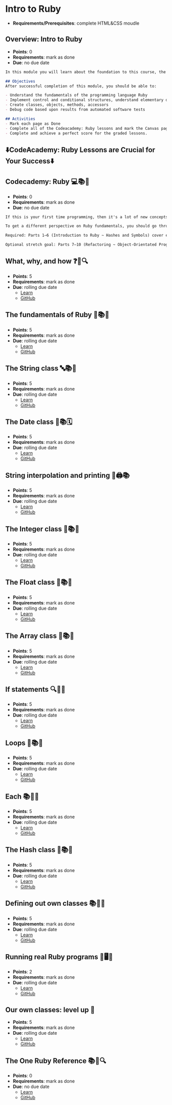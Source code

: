 # Intro to Ruby
- **Requirements/Prerequisites**: complete HTML&CSS moudle

## Overview: Intro to Ruby
- **Points**: 0
- **Requirements**: mark as done
- **Due**: no due date
```md
In this module you will learn about the foundation to this course, the Ruby programming language.  Everything in the rest of this course is heavily dependent upon learning all of the following material.  

## Objectives
After successful completion of this module, you should be able to:

- Understand the fundamentals of the programming language Ruby
- Implement control and conditional structures, understand elementary data types and arrays
- Create classes, objects, methods, accessors
- Debug code based upon results from automated software tests

## Activities
- Mark each page as Done
- Complete all of the Codeacademy: Ruby lessons and mark the Canvas page as Done.
- Complete and achieve a perfect score for the graded lessons.
```
## ⬇️CodeAcademy: Ruby Lessons are Crucial for Your Success⬇️

## Codecademy: Ruby 💻📚🔴
- **Points**: 0
- **Requirements**: mark as done
- **Due**: no due date
```md
If this is your first time programming, then it's a lot of new concepts to absorb! Sometimes hearing the same concepts in different words helps.

To get a different perspective on Ruby fundamentals, you should go through [Codecademy's Learn Ruby course](https://www.codecademy.com/learn/learn-ruby).

Required: Parts 1—6 (Introduction to Ruby ~ Hashes and Symbols) cover essential concepts that we'll be using often.

Optional stretch goal: Parts 7—10 (Refactoring ~ Object-Orientated Programming, Part II) cover concepts that aren't essential right now, but are a good warm-up for the future.
```

## What, why, and how ❓🤔🔍
- **Points**: 5
- **Requirements**: mark as done
- **Due**: rolling due date
  - [Learn](https://learn.firstdraft.com/lessons/8)
  - [GitHub](https://github.com/appdev-lessons/ruby-intro-program-notes)

## The fundamentals of Ruby 💎📚🧐
- **Points**: 5
- **Requirements**: mark as done
- **Due**: rolling due date
  - [Learn](https://learn.firstdraft.com/lessons/67)
  - [GitHub](https://github.com/appdev-lessons/ruby-intro-fundamentals)

## The String class 🔤📚🧵
- **Points**: 5
- **Requirements**: mark as done
- **Due**: rolling due date
  - [Learn](https://learn.firstdraft.com/lessons/69)
  - [GitHub](https://github.com/appdev-lessons/ruby-intro-string)

## The Date class 📆📚🗓️
- **Points**: 5
- **Requirements**: mark as done
- **Due**: rolling due date
  - [Learn](https://learn.firstdraft.com/lessons/72)
  - [GitHub](https://github.com/appdev-lessons/ruby-intro-date)

## String interpolation and printing 🧵🖨️📚
- **Points**: 5
- **Requirements**: mark as done
- **Due**: rolling due date
  - [Learn](https://learn.firstdraft.com/lessons/113)
  - [GitHub](https://github.com/appdev-lessons/ruby-intro-printing-and-string-interpolation)

## The Integer class 🧮📚🔢
- **Points**: 5
- **Requirements**: mark as done
- **Due**: rolling due date
  - [Learn](https://learn.firstdraft.com/lessons/70)
  - [GitHub](https://github.com/appdev-lessons/ruby-intro-integer)

## The Float class 🌊📚🔢
- **Points**: 5
- **Requirements**: mark as done
- **Due**: rolling due date
  - [Learn](https://learn.firstdraft.com/lessons/71)
  - [GitHub](https://github.com/appdev-lessons/ruby-intro-float)

## The Array class 🧮📚🔢
- **Points**: 5
- **Requirements**: mark as done
- **Due**: rolling due date
  - [Learn](https://learn.firstdraft.com/lessons/73)
  - [GitHub](https://github.com/appdev-lessons/ruby-intro-array)

## If statements 🔍📜🔀
- **Points**: 5
- **Requirements**: mark as done
- **Due**: rolling due date
  - [Learn](https://learn.firstdraft.com/lessons/74)
  - [GitHub](https://github.com/appdev-lessons/ruby-intro-conditionals)

## Loops 🔄📚🔁
- **Points**: 5
- **Requirements**: mark as done
- **Due**: rolling due date
  - [Learn](https://learn.firstdraft.com/lessons/75)
  - [GitHub](https://github.com/appdev-lessons/ruby-intro-loops)

## Each 📚🔄🔁
- **Points**: 5
- **Requirements**: mark as done
- **Due**: rolling due date
  - [Learn](https://learn.firstdraft.com/lessons/76)
  - [GitHub](https://github.com/appdev-lessons/ruby-intro-each)

## The Hash class 🔑📚📖
- **Points**: 5
- **Requirements**: mark as done
- **Due**: rolling due date
  - [Learn](https://learn.firstdraft.com/lessons/77)
  - [GitHub](https://github.com/appdev-lessons/ruby-intro-hash)

## Defining out own classes 📚🧩🆕
- **Points**: 5
- **Requirements**: mark as done
- **Due**: rolling due date
  - [Learn](https://learn.firstdraft.com/lessons/78)
  - [GitHub](https://github.com/appdev-lessons/ruby-intro-our-own-classes)

## Running real Ruby programs 🚀🖥️📜
- **Points**: 2
- **Requirements**: mark as done
- **Due**: rolling due date
  - [Learn](https://learn.firstdraft.com/lessons/80)
  - [GitHub](https://github.com/appdev-lessons/ruby-intro-running-real-programs)

## Our own classes: level up 🍄
- **Points**: 5
- **Requirements**: mark as done
- **Due**: rolling due date
  - [Learn](https://learn.firstdraft.com/lessons/286-our-own-classes-level-up)
  - [GitHub](https://github.com/DPI-WE/our-own-classes-level-up)

## The One Ruby Reference 📚💎🔍
- **Points**: 0
- **Requirements**: mark as done
- **Due**: no due date
  - [Learn](https://learn.firstdraft.com/lessons/33-the-one-ruby-reference)
  - [GitHub](https://github.com/appdev-lessons/the-one-ruby-reference)
